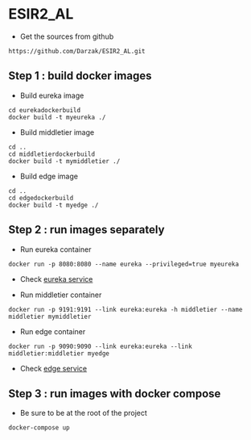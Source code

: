 # ESIR2_AL

- Get the sources from github
```
https://github.com/Darzak/ESIR2_AL.git
```

## Step 1 : build docker images

 - Build eureka image
 ```
 cd eurekadockerbuild
 docker build -t myeureka ./
 ```

 - Build middletier image
 ```
 cd ..
 cd middletierdockerbuild
 docker build -t mymiddletier ./
 ```

 - Build edge image
 ```
 cd ..
 cd edgedockerbuild
 docker build -t myedge ./
 ```

 ## Step 2 : run images separately

 - Run eureka container
 ```
 docker run -p 8080:8080 --name eureka --privileged=true myeureka
 ```
 - Check [eureka service](http://localhost:8080/eureka/)

 - Run middletier container
 ```
docker run -p 9191:9191 --link eureka:eureka -h middletier --name middletier mymiddletier
 ```

 - Run edge container
 ```
 docker run -p 9090:9090 --link eureka:eureka --link middletier:middletier myedge
 ```

 - Check [edge service](http://localhost:9090/jsp/rss.jsp)

 ## Step 3 : run images with docker compose

 - Be sure to be at the root of the project
 ```
 docker-compose up
 ```
